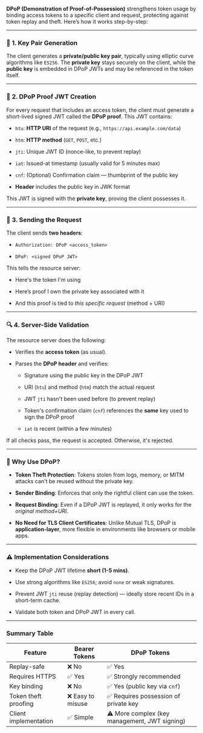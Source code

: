 **DPoP (Demonstration of Proof-of-Possession)** strengthens token usage by binding access tokens to a specific client and request, protecting against token replay and theft. Here’s how it works step-by-step:

---

### 🔑 **1. Key Pair Generation**

The client generates a **private/public key pair**, typically using elliptic curve algorithms like `ES256`. The **private key** stays securely on the client, while the **public key** is embedded in DPoP JWTs and may be referenced in the token itself.

---

### 📄 **2. DPoP Proof JWT Creation**

For every request that includes an access token, the client must generate a short-lived signed JWT called the **DPoP proof**. This JWT contains:

- `htu`: **HTTP URI** of the request (e.g., `https://api.example.com/data`)
    
- `htm`: **HTTP method** (`GET`, `POST`, etc.)
    
- `jti`: Unique JWT ID (nonce-like, to prevent replay)
    
- `iat`: Issued-at timestamp (usually valid for 5 minutes max)
    
- `cnf`: (Optional) Confirmation claim — thumbprint of the public key
    
- **Header** includes the public key in JWK format
    

This JWT is signed with the **private key**, proving the client possesses it.

---

### 📨 **3. Sending the Request**

The client sends **two headers**:

- `Authorization: DPoP <access_token>`
    
- `DPoP: <signed DPoP JWT>`
    

This tells the resource server:

- Here's the token I'm using
    
- Here’s proof I own the private key associated with it
    
- And this proof is tied to _this specific request_ (method + URI)
    

---

### 🔍 **4. Server-Side Validation**

The resource server does the following:

- Verifies the **access token** (as usual).
    
- Parses the **DPoP header** and verifies:
    
    - Signature using the public key in the DPoP JWT
        
    - URI (`htu`) and method (`htm`) match the actual request
        
    - JWT `jti` hasn't been used before (to prevent replay)
        
    - Token's confirmation claim (`cnf`) references the **same** key used to sign the DPoP proof
        
    - `iat` is recent (within a few minutes)
        

If all checks pass, the request is accepted. Otherwise, it's rejected.

---

### 🧠 Why Use DPoP?

- **Token Theft Protection**: Tokens stolen from logs, memory, or MITM attacks can't be reused without the private key.
    
- **Sender Binding**: Enforces that only the rightful client can use the token.
    
- **Request Binding**: Even if a DPoP JWT is replayed, it only works for the _original method+URI_.
    
- **No Need for TLS Client Certificates**: Unlike Mutual TLS, DPoP is **application-layer**, more flexible in environments like browsers or mobile apps.
    

---

### ⚠️ Implementation Considerations

- Keep the DPoP JWT lifetime **short (1-5 mins)**.
    
- Use strong algorithms like `ES256`; avoid `none` or weak signatures.
    
- Prevent JWT `jti` reuse (replay detection) — ideally store recent IDs in a short-term cache.
    
- Validate both token and DPoP JWT in every call.
    

---

### Summary Table

|**Feature**|**Bearer Tokens**|**DPoP Tokens**|
|---|---|---|
|Replay-safe|❌ No|✅ Yes|
|Requires HTTPS|✅ Yes|✅ Strongly recommended|
|Key binding|❌ No|✅ Yes (public key via `cnf`)|
|Token theft proofing|❌ Easy to misuse|✅ Requires possession of private key|
|Client implementation|✅ Simple|⚠️ More complex (key management, JWT signing)|
